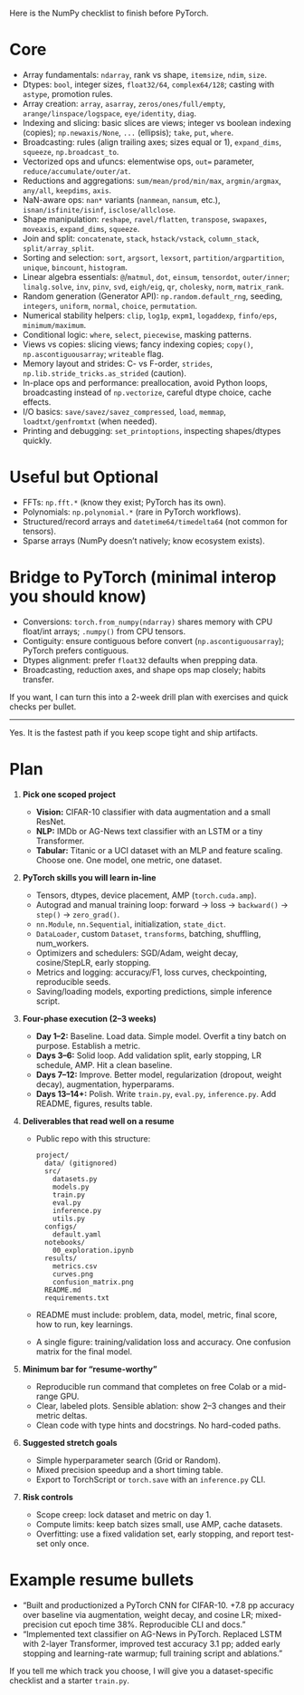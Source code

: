 Here is the NumPy checklist to finish before PyTorch.

# Core

* Array fundamentals: `ndarray`, rank vs shape, `itemsize`, `ndim`, `size`.
* Dtypes: `bool`, integer sizes, `float32/64`, `complex64/128`; casting with `astype`, promotion rules.
* Array creation: `array`, `asarray`, `zeros/ones/full/empty`, `arange/linspace/logspace`, `eye/identity`, `diag`.
* Indexing and slicing: basic slices are views; integer vs boolean indexing (copies); `np.newaxis/None`, `...` (ellipsis); `take`, `put`, `where`.
* Broadcasting: rules (align trailing axes; sizes equal or 1), `expand_dims`, `squeeze`, `np.broadcast_to`.
* Vectorized ops and ufuncs: elementwise ops, `out=` parameter, `reduce/accumulate/outer/at`.
* Reductions and aggregations: `sum/mean/prod/min/max`, `argmin/argmax`, `any/all`, `keepdims`, `axis`.
* NaN-aware ops: `nan*` variants (`nanmean`, `nansum`, etc.), `isnan/isfinite/isinf`, `isclose/allclose`.
* Shape manipulation: `reshape`, `ravel/flatten`, `transpose`, `swapaxes`, `moveaxis`, `expand_dims`, `squeeze`.
* Join and split: `concatenate`, `stack`, `hstack/vstack`, `column_stack`, `split/array_split`.
* Sorting and selection: `sort`, `argsort`, `lexsort`, `partition/argpartition`, `unique`, `bincount`, `histogram`.
* Linear algebra essentials: `@`/`matmul`, `dot`, `einsum`, `tensordot`, `outer/inner`; `linalg.solve`, `inv`, `pinv`, `svd`, `eigh/eig`, `qr`, `cholesky`, `norm`, `matrix_rank`.
* Random generation (Generator API): `np.random.default_rng`, seeding, `integers`, `uniform`, `normal`, `choice`, `permutation`.
* Numerical stability helpers: `clip`, `log1p`, `expm1`, `logaddexp`, `finfo/eps`, `minimum/maximum`.
* Conditional logic: `where`, `select`, `piecewise`, masking patterns.
* Views vs copies: slicing views; fancy indexing copies; `copy()`, `np.ascontiguousarray`; `writeable` flag.
* Memory layout and strides: C- vs F-order, `strides`, `np.lib.stride_tricks.as_strided` (caution).
* In-place ops and performance: preallocation, avoid Python loops, broadcasting instead of `np.vectorize`, careful dtype choice, cache effects.
* I/O basics: `save/savez/savez_compressed`, `load`, `memmap`, `loadtxt/genfromtxt` (when needed).
* Printing and debugging: `set_printoptions`, inspecting shapes/dtypes quickly.

# Useful but Optional

* FFTs: `np.fft.*` (know they exist; PyTorch has its own).
* Polynomials: `np.polynomial.*` (rare in PyTorch workflows).
* Structured/record arrays and `datetime64/timedelta64` (not common for tensors).
* Sparse arrays (NumPy doesn’t natively; know ecosystem exists).

# Bridge to PyTorch (minimal interop you should know)

* Conversions: `torch.from_numpy(ndarray)` shares memory with CPU float/int arrays; `.numpy()` from CPU tensors.
* Contiguity: ensure contiguous before convert (`np.ascontiguousarray`); PyTorch prefers contiguous.
* Dtypes alignment: prefer `float32` defaults when prepping data.
* Broadcasting, reduction axes, and shape ops map closely; habits transfer.

If you want, I can turn this into a 2-week drill plan with exercises and quick checks per bullet.

---
Yes. It is the fastest path if you keep scope tight and ship artifacts.

# Plan

1. **Pick one scoped project**

   * **Vision:** CIFAR-10 classifier with data augmentation and a small ResNet.
   * **NLP:** IMDb or AG-News text classifier with an LSTM or a tiny Transformer.
   * **Tabular:** Titanic or a UCI dataset with an MLP and feature scaling.
     Choose one. One model, one metric, one dataset.

2. **PyTorch skills you will learn in-line**

   * Tensors, dtypes, device placement, AMP (`torch.cuda.amp`).
   * Autograd and manual training loop: forward → loss → `backward()` → `step()` → `zero_grad()`.
   * `nn.Module`, `nn.Sequential`, initialization, `state_dict`.
   * `DataLoader`, custom `Dataset`, `transforms`, batching, shuffling, num\_workers.
   * Optimizers and schedulers: SGD/Adam, weight decay, cosine/StepLR, early stopping.
   * Metrics and logging: accuracy/F1, loss curves, checkpointing, reproducible seeds.
   * Saving/loading models, exporting predictions, simple inference script.

3. **Four-phase execution (2–3 weeks)**

   * **Day 1–2:** Baseline. Load data. Simple model. Overfit a tiny batch on purpose. Establish a metric.
   * **Days 3–6:** Solid loop. Add validation split, early stopping, LR schedule, AMP. Hit a clean baseline.
   * **Days 7–12:** Improve. Better model, regularization (dropout, weight decay), augmentation, hyperparams.
   * **Days 13–14+:** Polish. Write `train.py`, `eval.py`, `inference.py`. Add README, figures, results table.

4. **Deliverables that read well on a resume**

   * Public repo with this structure:

     ```
     project/
       data/ (gitignored)
       src/
         datasets.py
         models.py
         train.py
         eval.py
         inference.py
         utils.py
       configs/
         default.yaml
       notebooks/
         00_exploration.ipynb
       results/
         metrics.csv
         curves.png
         confusion_matrix.png
       README.md
       requirements.txt
     ```

   * README must include: problem, data, model, metric, final score, how to run, key learnings.
   * A single figure: training/validation loss and accuracy. One confusion matrix for the final model.

5. **Minimum bar for “resume-worthy”**

   * Reproducible run command that completes on free Colab or a mid-range GPU.
   * Clear, labeled plots. Sensible ablation: show 2–3 changes and their metric deltas.
   * Clean code with type hints and docstrings. No hard-coded paths.

6. **Suggested stretch goals**

   * Simple hyperparameter search (Grid or Random).
   * Mixed precision speedup and a short timing table.
   * Export to TorchScript or `torch.save` with an `inference.py` CLI.

7. **Risk controls**

   * Scope creep: lock dataset and metric on day 1.
   * Compute limits: keep batch sizes small, use AMP, cache datasets.
   * Overfitting: use a fixed validation set, early stopping, and report test-set only once.

# Example resume bullets

* “Built and productionized a PyTorch CNN for CIFAR-10. +7.8 pp accuracy over baseline via augmentation, weight decay, and cosine LR; mixed-precision cut epoch time 38%. Reproducible CLI and docs.”
* “Implemented text classifier on AG-News in PyTorch. Replaced LSTM with 2-layer Transformer, improved test accuracy 3.1 pp; added early stopping and learning-rate warmup; full training script and ablations.”

If you tell me which track you choose, I will give you a dataset-specific checklist and a starter `train.py`.
